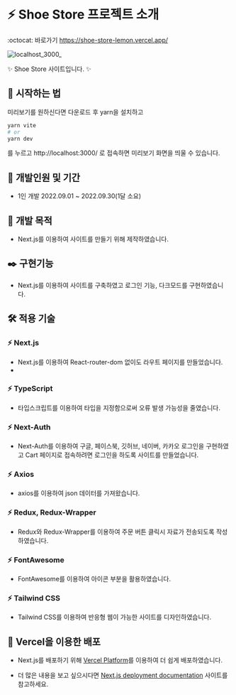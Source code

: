 # :zap: Shoe Store 프로젝트 소개
:octocat: 바로가기 https://shoe-store-lemon.vercel.app/

![localhost_3000_](https://user-images.githubusercontent.com/95972251/193599963-a78bac7c-87c1-46bd-b030-4854e636826d.png)

:sparkles: Shoe Store 사이트입니다. :sparkles:

## :rocket: 시작하는 법
미리보기를 원하신다면 다운로드 후 yarn을 설치하고
```bash
yarn vite
# or
yarn dev
```
를 누르고 http://localhost:3000/ 로 접속하면 미리보기 화면을 띄울 수 있습니다.
## :calendar: 개발인원 및 기간
- 1인 개발 2022.09.01 ~ 2022.09.30(1달 소요)
## :dart: 개발 목적
- Next.js를 이용하여 사이트를 만들기 위해 제작하였습니다.
## :black_nib: 구현기능
- Next.js를 이용하여 사이트를 구축하였고 로그인 기능, 다크모드를 구현하였습니다.
## :hammer_and_wrench: 적용 기술
### :zap: Next.js
- Next.js를 이용하여 React-router-dom 없이도 라우트 페이지를 만들었습니다.
- 
### :zap: TypeScript
- 타입스크립트를 이용하여 타입을 지정함으로써 오류 발생 가능성을 줄였습니다.
### :zap: Next-Auth
- Next-Auth를 이용하여 구글, 페이스북, 깃허브, 네이버, 카카오 로그인을 구현하였고 Cart 페이지로 접속하려면 로그인을 하도록 사이트를 만들었습니다.

### :zap: Axios
- axios를 이용하여 json 데이터를 가져왔습니다.

### :zap: Redux, Redux-Wrapper
- Redux와 Redux-Wrapper를 이용하여 주문 버튼 클릭시 자료가 전송되도록 작성하였습니다.

### :zap: FontAwesome
- FontAwesome를 이용하여 아이콘 부분을 활용하였습니다.

### :zap: Tailwind CSS
- Tailwind CSS를 이용하여 반응형 웹이 가능한 사이트를 디자인하였습니다.

## :tada: Vercel을 이용한 배포

- Next.js를 배포하기 위해 [Vercel Platform](https://vercel.com/new?utm_medium=default-template&filter=next.js&utm_source=create-next-app&utm_campaign=create-next-app-readme)를 이용하여 더 쉽게 배포하였습니다.

- 더 많은 내용을 보고 싶으시다면 [Next.js deployment documentation](https://nextjs.org/docs/deployment) 사이트를 참고하세요.
